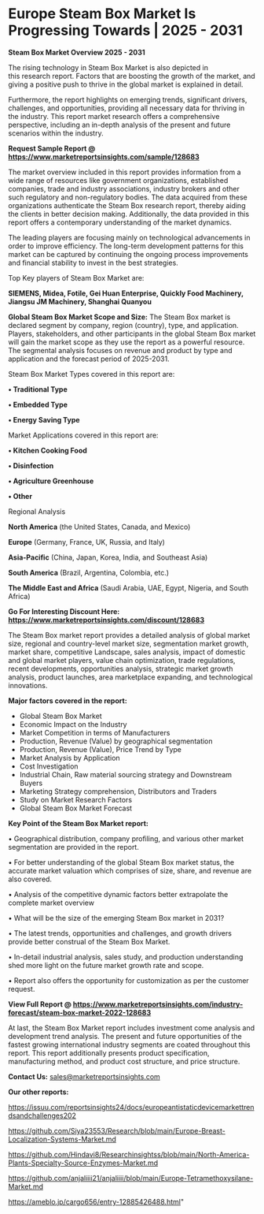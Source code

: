 # Europe Steam Box Market Is Progressing Towards | 2025 - 2031

<Strong> Steam Box Market Overview 2025 - 2031</strong>

The rising technology in Steam Box Market is also depicted in this research report. Factors that are boosting the growth of the market, and giving a positive push to thrive in the global market is explained in detail.

Furthermore, the report highlights on emerging trends, significant drivers, challenges, and opportunities, providing all necessary data for thriving in the industry. This report market research offers a comprehensive perspective, including an in-depth analysis of the present and future scenarios within the industry.

<strong>Request Sample Report @ <a href=https://www.marketreportsinsights.com/sample/128683>https://www.marketreportsinsights.com/sample/128683</a></strong>

The market overview included in this report provides information from a wide range of resources like government organizations, established companies, trade and industry associations, industry brokers and other such regulatory and non-regulatory bodies. The data acquired from these organizations authenticate the Steam Box research report, thereby aiding the clients in better decision making. Additionally, the data provided in this report offers a contemporary understanding of the market dynamics.

The leading players are focusing mainly on technological advancements in order to improve efficiency. The long-term development patterns for this market can be captured by continuing the ongoing process improvements and financial stability to invest in the best strategies.

Top Key players of Steam Box Market are:

<strong>SIEMENS, Midea, Fotile, Gei Huan Enterprise, Quickly Food Machinery, Jiangsu JM Machinery, Shanghai Quanyou</strong>

<strong><b>Global Steam Box Market Scope and Size:</b></strong>
The Steam Box market is declared segment by company, region (country), type, and application. Players, stakeholders, and other participants in the global Steam Box market will gain the market scope as they use the report as a powerful resource. The segmental analysis focuses on revenue and product by type and application and the forecast period of 2025-2031.

Steam Box Market Types covered in this report are:

<strong>• Traditional Type

• Embedded Type

• Energy Saving Type</strong>

Market Applications covered in this report are:

<strong>• Kitchen Cooking Food

• Disinfection

• Agriculture Greenhouse

• Other</strong> 

Regional Analysis

<strong>North America</strong> (the United States, Canada, and Mexico)

<strong>Europe</strong> (Germany, France, UK, Russia, and Italy)

<strong>Asia-Pacific</strong> (China, Japan, Korea, India, and Southeast Asia)

<strong>South America</strong> (Brazil, Argentina, Colombia, etc.)

<strong>The Middle East and Africa</strong> (Saudi Arabia, UAE, Egypt, Nigeria, and South Africa)

<strong>Go For Interesting Discount Here: <a href=https://www.marketreportsinsights.com/discount/128683>https://www.marketreportsinsights.com/discount/128683</a></strong>

The Steam Box market report provides a detailed analysis of global market size, regional and country-level market size, segmentation market growth, market share, competitive Landscape, sales analysis, impact of domestic and global market players, value chain optimization, trade regulations, recent developments, opportunities analysis, strategic market growth analysis, product launches, area marketplace expanding, and technological innovations.

<strong><b>Major factors covered in the report:</b></strong>
<ul>
  <li>Global Steam Box Market </li>
  <li>Economic Impact on the Industry</li>
  <li>Market Competition in terms of Manufacturers</li>
  <li>Production, Revenue (Value) by geographical segmentation</li>
  <li>Production, Revenue (Value), Price Trend by Type</li>
  <li>Market Analysis by Application</li>
  <li>Cost Investigation</li>
  <li>Industrial Chain, Raw material sourcing strategy and Downstream Buyers</li>
  <li>Marketing Strategy comprehension, Distributors and Traders</li>
  <li>Study on Market Research Factors</li>
  <li>Global Steam Box Market Forecast</li>
</ul>

<strong><b>Key Point of the Steam Box Market report:</b></strong>

• Geographical distribution, company profiling, and various other market segmentation are provided in the report.

• For better understanding of the global Steam Box market status, the accurate market valuation which comprises of size, share, and revenue are also covered.

• Analysis of the competitive dynamic factors better extrapolate the complete market overview

• What will be the size of the emerging Steam Box market in 2031?

• The latest trends, opportunities and challenges, and growth drivers provide better construal of the Steam Box Market.

• In-detail industrial analysis, sales study, and production understanding shed more light on the future market growth rate and scope.

• Report also offers the opportunity for customization as per the customer request.

<strong><b>View Full Report @ <a href=https://www.marketreportsinsights.com/industry-forecast/steam-box-market-2022-128683>https://www.marketreportsinsights.com/industry-forecast/steam-box-market-2022-128683</a></b></strong>


At last, the Steam Box Market report includes investment come analysis and development trend analysis. The present and future opportunities of the fastest growing international industry segments are coated throughout this report. This report additionally presents product specification, manufacturing method, and product cost structure, and price structure.

<strong>Contact Us:</strong>
sales@marketreportsinsights.com

<strong>Our other reports:</strong>

<a href=https://issuu.com/reportsinsights24/docs/europeantistaticdevicemarkettrendsandchallenges202>https://issuu.com/reportsinsights24/docs/europeantistaticdevicemarkettrendsandchallenges202</a>

<a href=https://github.com/Siya23553/Research/blob/main/Europe-Breast-Localization-Systems-Market.md>https://github.com/Siya23553/Research/blob/main/Europe-Breast-Localization-Systems-Market.md</a>

<a href=https://github.com/Hindavi8/Researchinsightss/blob/main/North-America-Plants-Specialty-Source-Enzymes-Market.md>https://github.com/Hindavi8/Researchinsightss/blob/main/North-America-Plants-Specialty-Source-Enzymes-Market.md</a>

<a href=https://github.com/anjaliiii21/anjaliiii/blob/main/Europe-Tetramethoxysilane-Market.md>https://github.com/anjaliiii21/anjaliiii/blob/main/Europe-Tetramethoxysilane-Market.md</a>

<a href=https://ameblo.jp/cargo656/entry-12885426488.html>https://ameblo.jp/cargo656/entry-12885426488.html</a>"
